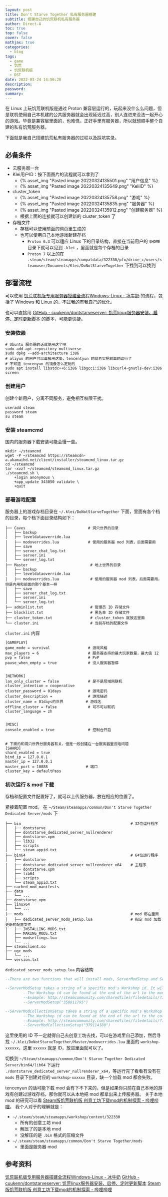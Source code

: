 ```yaml
---
layout: post
title: Don't Starve Together 私有服务器搭建
subtitle: 搭建自己的饥荒联机私有服务器
author: Direct-A
toc: true
top: false
cover: false
mathjax: true
categories:
  - blog
tags:
  - game
  - 饥荒
  - 饥荒联机板
  - DST
date: 2022-03-24 14:56:20
description:
password:
summary:
---
```


在 Linux 上玩饥荒联机版是通过 Proton 兼容层运行的，玩起来没什么么问题，但是联机使用自己本机建的公共服务器就会出现延迟过高，别人连进来没法一起开心的游戏。毕竟是兼容层里面的，也难怪。正好手里有服务器，所以就想顺手整个自建的私有饥荒服务器。

下面就是我自己搭建饥荒私有服务器的过程以及踩坑实录。
<!-- more -->

## 必备条件
- 云服务器一台
- Klei用户ID：按下面图片的流程就可以拿到了
	- {% asset_img "Pasted image 20220324135501.png" "用户信息" %}
	- {% asset_img "Pasted image 20220324135649.png" "KeliID" %}
- cluster_token
	- {% asset_img "Pasted image 20220324135758.png" "游戏" %}
	- {% asset_img "Pasted image 20220324135835.png" "服务器" %}
	- {% asset_img "Pasted image 20220324135912.png" "创建服务器" %}
	- 根据上面的连接就可以创建新的 cluster_token 了
- 存档文件
	- 存档可以使用前面的网页里生成的
	- 也可以使用自己本地游戏新建存档
		- `Proton 6.3` 可以适应 Linux 下的目录结构，直接在当前用户的 `$HOME` 目录下就可以见到 `.klei` ，里面就是每个存档的目录
		- `Proton 7` 以上的在 `.steam/steam/steamapps/compatdata/322330/pfx/drive_c/users/steamuser/Documents/Klei/DoNotStarveTogether` 下找到可以找到

## 部署流程

可以使用 [饥荒联机版专用服务器搭建全流程Windows-Linux - 冰牛奶](https://www.icemilk.top/archives/ff1824ec.html#%E6%8B%B7%E8%B4%9D%E9%85%8D%E7%BD%AE%E6%96%87%E4%BB%B6%E5%88%B0%E6%9C%8D%E5%8A%A1%E7%AB%AF%E5%B9%B6%E5%90%AF%E5%8A%A8) 的流程，包括了 Windows 和 Linux 的，不过我的有我自己的优化。

也可以直接用 [GitHub - cuukenn/dontstarveserver: 饥荒linux服务器安装、启停、定时更新脚本](https://github.com/cuukenn/dontstarveserver) 的脚本，可能更快捷。

### 安装依赖

```shell
# Ubuntu 服务器的话就使用这个吧
sudo add-apt-repository multiverse
sudo dpkg --add-architecture i386
# aliyun 的用户可以直接用这条，tencentyun 的就老实把前面的运行了
# 不知道 tencenyun 的镜像怎么定制的
sudo apt install libstdc++6:i386 libgcc1:i386 libcurl4-gnutls-dev:i386 screen
```

### 创建用户

创建个新用户，分离不同服务，避免相互权限干扰。

```shell
useradd steam
password steam
su steam
```

### 安装 steamcmd

国内的服务器下载安装可能会慢一些。

```shell
mkdir ~/steamcmd
wget -P ~/steamcmd https://steamcdn-a.akamaihd.net/client/installer/steamcmd_linux.tar.gz
cd ~/steamcmd
tar -xvzf ~/steamcmd/steamcmd_linux.tar.gz
./steamcmd.sh \
	+login anonymous \
	+app_update 343050 validate \
	+quit
```

### 部署游戏配置

服务器上的游戏存档目录在 `~/.klei/DoNotStarveTogether` 下面，里面有各个档的目录，每个档下面目录结构如下：

```plantext
├── Caves                            # 洞穴世界的目录
│   ├── backup
│   ├── leveldataoverride.lua
│   ├── modoverrides.lua             # 使用的服务器 mod 列表，后面需要用
│   ├── save
│   ├── server_chat_log.txt
│   ├── server.ini
│   └── server_log.txt
├── Master                            # 地上世界的目录
│   ├── backup
│   ├── leveldataoverride.lua
│   ├── modoverrides.lua              # 使用的服务器 mod 列表，后面需要用，但是内用和前面的那个基本一样
│   ├── save
│   ├── server_chat_log.txt
│   ├── server.ini
│   └── server_log.txt
├── adminlist.txt                     # 管理员 ID 存储文件
├── blocklist.txt                     # 黑名单 ID 存储文件
├── cluster_token.txt                 # cluster_token 就放这里面
└── cluster.ini                       # 当前存档的配置文件
```

`cluster.ini` 内容

```plantext
[GAMEPLAY]
game_mode = survival                 # 游戏风格
max_players = 6                      # 服务器支持的最大玩家数量，最大值 12
pvp = false                          # PvP
pause_when_empty = true              # 没人服务器暂停


[NETWORK]
lan_only_cluster = false             # 是不是局域网联机
cluster_intention = cooperative
cluster_password = 01days            # 游戏密码
cluster_description =                # 游戏描述
cluster_name = 01days的世界          # 游戏名
offline_cluster = false              # 可不可以联机
cluster_language = zh


[MISC]
console_enabled = true               # 控制台开启


# 下面的和洞穴世界分服务器有关，但是一般创建在一台服务器里没啥问题
[SHARD]
shard_enabled = true
bind_ip = 127.0.0.1
master_ip = 127.0.0.1
master_port = 10888                 # 端口
cluster_key = defaultPass
```

### 初次运行 & mod 下载

存档和配置文件配置好了，就可以上传服务器，放在相应的位置了。

紧接着配置 mod。
在 `~/Steam/steamapps/common/Don't Starve Together Dedicated Server/mods` 下

```plantext
├── bin                                                 # 32位运行程序
│   ├── dontstarve
│   ├── dontstarve_dedicated_server_nullrenderer
│   ├── dontstarve.xpm
│   ├── lib32
│   ├── scripts
│   └── steam_appid.txt
├── bin64                                               # 64位运行程序
│   ├── dontstarve
│   ├── dontstarve_dedicated_server_nullrenderer_x64    # 主程序
│   ├── dontstarve.xpm
│   ├── lib64
│   ├── scripts
│   └── steam_appid.txt
├── cached_mod_manifests
├── data
│   └── ...
├── dontstarve.xpm
├── linux64
│   └── ...
├── mods                                                # mod 都在里面
│   ├── dedicated_server_mods_setup.lua                 # 指定 mod 加载更新的配置文件
│   ├── INSTALLING_MODS.txt
│   ├── MAKING_MODS.txt
│   ├── modsettings.lua
│   └── ...
├── steamclient.so
├── ugc_mods
│   └── ...
└── version.txt
```

`dedicated_server_mods_setup.lua` 内容结构

```lua
--There are two functions that will install mods, ServerModSetup and ServerModCollectionSetup. Put the calls to the functions in this file and they will be executed on boot.

--ServerModSetup takes a string of a specific mod's Workshop id. It will download and install the mod to your mod directory on boot.
        --The Workshop id can be found at the end of the url to the mod's Workshop page.
        --Example: http://steamcommunity.com/sharedfiles/filedetails/?id=350811795
        --ServerModSetup("350811795")

--ServerModCollectionSetup takes a string of a specific mod's Workshop id. It will download all the mods in the collection and install them to the mod directory on boot.
        --The Workshop id can be found at the end of the url to the collection's Workshop page.
        --Example: http://steamcommunity.com/sharedfiles/filedetails/?id=379114180
        --ServerModCollectionSetup("379114180")
```

这里使用的 ID 不一定就得自己去创意工坊去找，可以在游戏里自己添加，然后寻找 `~/.klei/DoNotStarveTogether/Master/modoverrides.lua` 里面的 `workshop-xxxxxx`，这里 `xxxxxx` 就是 ID，放进里面就可以了。

切换到 `~/Steam/steamapps/common/Don't Starve Together Dedicated Server/bin64/lib64` 下运行 `./dontstarve_dedicated_server_nullrenderer_x64`，等运行完了看看有没有在 `mods` 目录下创建对应的 `workshop-xxxxxx` 目录，缺一个加载 mod 都会失败。

tencenyun 的话可能下载 mod 会有下不下来的，但是如果你只前在自己本地的游戏有创建过游戏存档，那你就可以从本地把 mod 都拿出来上传服务器。
关于本地 mod 的研究可以看 [Steam版饥荒联机版 创意工坊下载mod的机制探索 - 哔哩哔哩](https://www.bilibili.com/read/cv12896150)。
我个人对于的理解就是：
- `~/.steam/steam/steamapps/workshop/content/322330`
	- 所有的创意工坊 mod
	- 解压了的是本地 mod
	- 没解压的是 `.bin` 格式的压缩文件
-  `~/.steam/steam/steamapps/common/Don't Starve Together/mods`
	- 里面是服务器 mod

## 参考资料

[饥荒联机版专用服务器搭建全流程Windows-Linux - 冰牛奶](https://www.icemilk.top/archives/ff1824ec.html#%E6%8B%B7%E8%B4%9D%E9%85%8D%E7%BD%AE%E6%96%87%E4%BB%B6%E5%88%B0%E6%9C%8D%E5%8A%A1%E7%AB%AF%E5%B9%B6%E5%90%AF%E5%8A%A8) [GitHub - cuukenn/dontstarveserver: 饥荒linux服务器安装、启停、定时更新脚本](https://github.com/cuukenn/dontstarveserver) [Steam版饥荒联机版 创意工坊下载mod的机制探索 - 哔哩哔哩](https://www.bilibili.com/read/cv12896150)
